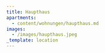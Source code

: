 ```yaml
---
title: Haupthaus
apartments:
  - content/wohnungen/haupthaus.md
images:
  - /images/haupthaus.jpeg
_template: location
---
```


